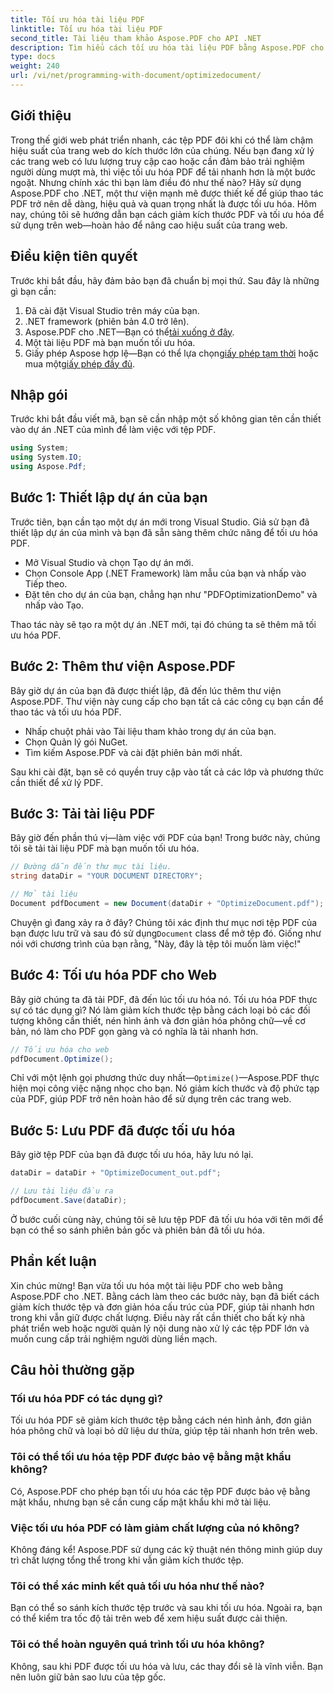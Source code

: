 ```yaml
---
title: Tối ưu hóa tài liệu PDF
linktitle: Tối ưu hóa tài liệu PDF
second_title: Tài liệu tham khảo Aspose.PDF cho API .NET
description: Tìm hiểu cách tối ưu hóa tài liệu PDF bằng Aspose.PDF cho .NET với hướng dẫn từng bước của chúng tôi. Nâng cao hiệu suất web bằng cách giảm kích thước và độ phức tạp của tệp.
type: docs
weight: 240
url: /vi/net/programming-with-document/optimizedocument/
---
```

## Giới thiệu

Trong thế giới web phát triển nhanh, các tệp PDF đôi khi có thể làm chậm hiệu suất của trang web do kích thước lớn của chúng. Nếu bạn đang xử lý các trang web có lưu lượng truy cập cao hoặc cần đảm bảo trải nghiệm người dùng mượt mà, thì việc tối ưu hóa PDF để tải nhanh hơn là một bước ngoặt. Nhưng chính xác thì bạn làm điều đó như thế nào? Hãy sử dụng Aspose.PDF cho .NET, một thư viện mạnh mẽ được thiết kế để giúp thao tác PDF trở nên dễ dàng, hiệu quả và quan trọng nhất là được tối ưu hóa. Hôm nay, chúng tôi sẽ hướng dẫn bạn cách giảm kích thước PDF và tối ưu hóa để sử dụng trên web—hoàn hảo để nâng cao hiệu suất của trang web.

## Điều kiện tiên quyết

Trước khi bắt đầu, hãy đảm bảo bạn đã chuẩn bị mọi thứ. Sau đây là những gì bạn cần:

1. Đã cài đặt Visual Studio trên máy của bạn.
2. .NET framework (phiên bản 4.0 trở lên).
3.  Aspose.PDF cho .NET—Bạn có thể[tải xuống ở đây](https://releases.aspose.com/pdf/net/).
4. Một tài liệu PDF mà bạn muốn tối ưu hóa.
5. Giấy phép Aspose hợp lệ—Bạn có thể lựa chọn[giấy phép tạm thời](https://purchase.aspose.com/temporary-license/) hoặc mua một[giấy phép đầy đủ](https://purchase.aspose.com/buy).

## Nhập gói

Trước khi bắt đầu viết mã, bạn sẽ cần nhập một số không gian tên cần thiết vào dự án .NET của mình để làm việc với tệp PDF.

```csharp
using System;
using System.IO;
using Aspose.Pdf;
```

## Bước 1: Thiết lập dự án của bạn

Trước tiên, bạn cần tạo một dự án mới trong Visual Studio. Giả sử bạn đã thiết lập dự án của mình và bạn đã sẵn sàng thêm chức năng để tối ưu hóa PDF.

- Mở Visual Studio và chọn Tạo dự án mới.
- Chọn Console App (.NET Framework) làm mẫu của bạn và nhấp vào Tiếp theo.
- Đặt tên cho dự án của bạn, chẳng hạn như "PDFOptimizationDemo" và nhấp vào Tạo.

Thao tác này sẽ tạo ra một dự án .NET mới, tại đó chúng ta sẽ thêm mã tối ưu hóa PDF.

## Bước 2: Thêm thư viện Aspose.PDF

Bây giờ dự án của bạn đã được thiết lập, đã đến lúc thêm thư viện Aspose.PDF. Thư viện này cung cấp cho bạn tất cả các công cụ bạn cần để thao tác và tối ưu hóa PDF. 

- Nhấp chuột phải vào Tài liệu tham khảo trong dự án của bạn.
- Chọn Quản lý gói NuGet.
- Tìm kiếm Aspose.PDF và cài đặt phiên bản mới nhất.

Sau khi cài đặt, bạn sẽ có quyền truy cập vào tất cả các lớp và phương thức cần thiết để xử lý PDF.

## Bước 3: Tải tài liệu PDF

Bây giờ đến phần thú vị—làm việc với PDF của bạn! Trong bước này, chúng tôi sẽ tải tài liệu PDF mà bạn muốn tối ưu hóa.

```csharp
// Đường dẫn đến thư mục tài liệu.
string dataDir = "YOUR DOCUMENT DIRECTORY";

// Mở tài liệu
Document pdfDocument = new Document(dataDir + "OptimizeDocument.pdf");
```

 Chuyện gì đang xảy ra ở đây? Chúng tôi xác định thư mục nơi tệp PDF của bạn được lưu trữ và sau đó sử dụng`Document` class để mở tệp đó. Giống như nói với chương trình của bạn rằng, "Này, đây là tệp tôi muốn làm việc!"

## Bước 4: Tối ưu hóa PDF cho Web

Bây giờ chúng ta đã tải PDF, đã đến lúc tối ưu hóa nó. Tối ưu hóa PDF thực sự có tác dụng gì? Nó làm giảm kích thước tệp bằng cách loại bỏ các đối tượng không cần thiết, nén hình ảnh và đơn giản hóa phông chữ—về cơ bản, nó làm cho PDF gọn gàng và có nghĩa là tải nhanh hơn.

```csharp
// Tối ưu hóa cho web
pdfDocument.Optimize();
```

Chỉ với một lệnh gọi phương thức duy nhất—`Optimize()`—Aspose.PDF thực hiện mọi công việc nặng nhọc cho bạn. Nó giảm kích thước và độ phức tạp của PDF, giúp PDF trở nên hoàn hảo để sử dụng trên các trang web.

## Bước 5: Lưu PDF đã được tối ưu hóa

Bây giờ tệp PDF của bạn đã được tối ưu hóa, hãy lưu nó lại.

```csharp
dataDir = dataDir + "OptimizeDocument_out.pdf";

// Lưu tài liệu đầu ra
pdfDocument.Save(dataDir);
```

Ở bước cuối cùng này, chúng tôi sẽ lưu tệp PDF đã tối ưu hóa với tên mới để bạn có thể so sánh phiên bản gốc và phiên bản đã tối ưu hóa.

## Phần kết luận

Xin chúc mừng! Bạn vừa tối ưu hóa một tài liệu PDF cho web bằng Aspose.PDF cho .NET. Bằng cách làm theo các bước này, bạn đã biết cách giảm kích thước tệp và đơn giản hóa cấu trúc của PDF, giúp tải nhanh hơn trong khi vẫn giữ được chất lượng. Điều này rất cần thiết cho bất kỳ nhà phát triển web hoặc người quản lý nội dung nào xử lý các tệp PDF lớn và muốn cung cấp trải nghiệm người dùng liền mạch.

## Câu hỏi thường gặp

### Tối ưu hóa PDF có tác dụng gì?
Tối ưu hóa PDF sẽ giảm kích thước tệp bằng cách nén hình ảnh, đơn giản hóa phông chữ và loại bỏ dữ liệu dư thừa, giúp tệp tải nhanh hơn trên web.

### Tôi có thể tối ưu hóa tệp PDF được bảo vệ bằng mật khẩu không?
Có, Aspose.PDF cho phép bạn tối ưu hóa các tệp PDF được bảo vệ bằng mật khẩu, nhưng bạn sẽ cần cung cấp mật khẩu khi mở tài liệu.

### Việc tối ưu hóa PDF có làm giảm chất lượng của nó không?
Không đáng kể! Aspose.PDF sử dụng các kỹ thuật nén thông minh giúp duy trì chất lượng tổng thể trong khi vẫn giảm kích thước tệp.

### Tôi có thể xác minh kết quả tối ưu hóa như thế nào?
Bạn có thể so sánh kích thước tệp trước và sau khi tối ưu hóa. Ngoài ra, bạn có thể kiểm tra tốc độ tải trên web để xem hiệu suất được cải thiện.

### Tôi có thể hoàn nguyên quá trình tối ưu hóa không?
Không, sau khi PDF được tối ưu hóa và lưu, các thay đổi sẽ là vĩnh viễn. Bạn nên luôn giữ bản sao lưu của tệp gốc.